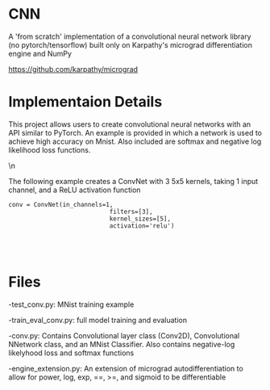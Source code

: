 <h1>CNN</h1>
A 'from scratch' implementation of a convolutional neural network library (no pytorch/tensorflow) built only on Karpathy's micrograd differentiation engine and NumPy
 

https://github.com/karpathy/micrograd

<h1>Implementaion Details</h1>
This project allows users to create convolutional neural networks with an API similar to PyTorch. An example is provided in which a network is used to achieve high accuracy on Mnist. Also included are softmax and negative log likelihood loss functions.

\n
<br>

The following example creates a ConvNet with 3 5x5 kernels, 
taking 1 input channel, and a ReLU activation function
```
conv = ConvNet(in_channels=1,
                            filters=[3],
                            kernel_sizes=[5],
                            activation='relu')
```


<br>
<br>

<h1>Files</h1>

-test_conv.py: MNist training example

-train_eval_conv.py: full model training and evaluation

-conv.py: Contains Convolutional layer class (Conv2D), Convolutional NNetwork class, and an MNist Classifier. 
Also contains negative-log likelyhood loss and softmax functions

-engine_extension.py: An extension of micrograd autodifferentiation to allow for power, log, exp, ==, >=, and sigmoid to be differentiable
